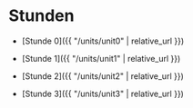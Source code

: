 # Stunden

* [Stunde 0]({{ "/units/unit0" | relative_url }})

* [Stunde 1]({{ "/units/unit1" | relative_url }})

* [Stunde 2]({{ "/units/unit2" | relative_url }})

* [Stunde 3]({{ "/units/unit3" | relative_url }})